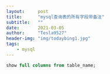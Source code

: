 ```yaml
---
layout:     post
title:      "mysql查询表的所有字段带备注"
subtitle:   ""
date:       2021-03-05
author:     "Tesla9527"
header-img: "img/todaybing1.jpg"
tags:
    - mysql
---
```



```sql
show full columns from table_name;
```